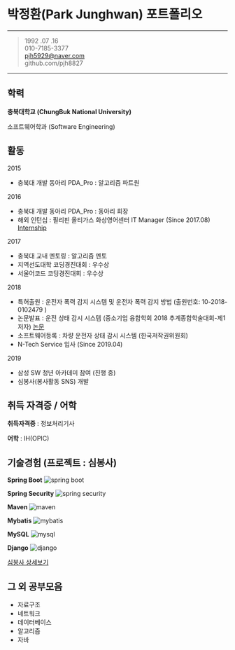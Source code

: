 # 박정환(Park Junghwan) 포트폴리오

-------------------     ----------------------------
> 1992 .07 .16                    
> 010-7185-3377                  
> pjh5929@naver.com     
> github.com/pjh8827 

-------------------     ----------------------------

학력
---------

**충북대학교  (ChungBuk National University)** 

소프트웨어학과 (Software Engineering)



활동
---------

2015 

* 충북대 개발 동아리 PDA_Pro : 알고리즘 파트원

2016

* 충북대 개발 동아리 PDA_Pro : 동아리 회장
* 해외 인턴십 : 필리핀 올티가스 화상영어센터 IT Manager (Since 2017.08)
[Internship](https://github.com/pjh8827/Portfolio/blob/master/etc/Internship.png?raw=true)

2017

* 충북대 교내 멘토링 : 알고리즘 멘토
* 지역선도대학 코딩경진대회 : 우수상
* 서울어코드 코딩경진대회 : 우수상

2018

* 특허출원 : 운전자 폭력 감지 시스템 및 운전자 폭력 감지 방법 (출원번호:  10-2018-0102479 )
* 논문발표 : 운전 상태 감시 시스템 (중소기업 융합학회 2018 추계종합학술대회-제1저자)
[논문](https://github.com/pjh8827/Portfolio/blob/master/etc/%ED%95%99%EC%82%AC_%EB%85%BC%EB%AC%B8.pdf)
* 소프트웨어등록 :  차량 운전자 상태 감시 시스템 (한국저작권위원회) 
* N-Tech Service 입사 (Since 2019.04)

2019

* 삼성 SW 청년 아카데미 참여 (진행 중)
* 심봉사(봉사활동 SNS) 개발



취득 자격증 / 어학
----------

**취득자격증** : 정보처리기사

**어학** : IH(OPIC) 



기술경험 (프로젝트 : 심봉사)
--------------------

**Spring Boot** ![spring boot](https://img.shields.io/badge/spring_boot-2.2.4-Green?logo=spring )

**Spring Security** ![spring security](https://img.shields.io/badge/spring_security-2.2.4-Green?logo=spring )

**Maven** ![maven](https://img.shields.io/badge/maven-4.0.0-red?logo=apache )

**Mybatis** ![mybatis](https://img.shields.io/badge/mabatis-2.1.1-black ) 

**MySQL** ![mysql](https://img.shields.io/badge/mysql-8.0.19-blue?logo=mysql)

**Django** ![django](https://img.shields.io/badge/django-2.2.7-yellow?logo=django)

[심봉사 상세보기](https://github.com/pjh8827/Portfolio/tree/master/Simbongsa)



그 외 공부모음
----------------------------------------

* 자료구조
* 네트워크
* 데이터베이스
* 알고리즘
* 자바

